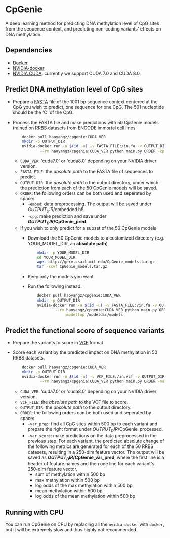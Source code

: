 # CpGenie
A deep learning method for predicting DNA methylation level of CpG sites from the sequence context, and predicting non-coding variants' effects on DNA methylation.

## Dependencies
+ [Docker](https://www.docker.com/)
+ [NVIDIA-docker](https://github.com/NVIDIA/nvidia-docker)
+ [NVIDIA CUDA](https://developer.nvidia.com/cuda-zone): currently we support CUDA 7.0 and CUDA 8.0.

## Predict DNA methylation level of CpG sites
+ Prepare a [FASTA](https://en.wikipedia.org/wiki/FASTA_format) file of the 1001 bp sequence context centered at the CpG you wish to predict, one sequence for one CpG. The 501 nucleotide should be the 'C' of the CpG.
+ Process the FASTA file and make predictions with 50 CpGenie models trained on RRBS datasets from ENCODE immortal cell lines.
	
	```bash
		docker pull haoyangz/cpgenie:CUDA_VER
		mkdir -p OUTPUT_DIR
		nvidia-docker run -u $(id -u) -v FASTA_FILE:/in.fa -v OUTPUT_DIR:/outdir \
				--rm haoyangz/cpgenie:CUDA_VER python main.py ORDER -cpg_fa /in.fa -cpg_out /outdir
	```
	+ `CUDA_VER`: 'cuda7.0' or 'cuda8.0' depending on your NVIDIA driver version.
	+ `FASTA_FILE`: the *absolute path* to the FASTA file of sequences to predict.
	+ `OUTPUT_DIR`: the *absolute path* to the output directory, under which the prediction from each of the 50 CpGenie models will be saved. 
	+ `ORDER`: the following orders can be both used and seperated by space:
		+ `-embed`: data preprocessing. The output will be saved under $OUTPUT_DIR$/embedded.h5.
		+ `-cpg`: make prediction and save under **$OUTPUT_DIR$/CpGenie_pred**.
	+ If you wish to only predict for a subset of the 50 CpGenie models
		+ Download the 50 CpGenie models to a customized directory (e.g. YOUR_MODEL_DIR, an **absolute path**)
			
			```bash
				mkdir -p YOUR_MODEL_DIR
				cd YOUR_MODEL_DIR
				wget http://gerv.csail.mit.edu/CpGenie_models.tar.gz
				tar -zxvf CpGenie_models.tar.gz
			```
		+ Keep only the models you want
		+ Run the following instead:
			
			```bash
				docker pull haoyangz/cpgenie:CUDA_VER
				mkdir -p OUTPUT_DIR
				nvidia-docker run -u $(id -u) -v FASTA_FILE:/in.fa -v OUTPUT_DIR:/outdir -v YOUR_MODEL_DIR:/modeldir \
						--rm haoyangz/cpgenie:CUDA_VER python main.py ORDER -cpg_fa /in.fa -cpg_out /outdir \
							-modeltop /modeldir/models
			```

## Predict the functional score of sequence variants
+ Prepare the variants to score in [VCF](http://www.1000genomes.org/wiki/Analysis/vcf4.0/) format.
+ Score each variant by the predicted impact on DNA methylation in 50 RRBS datasets.

	```bash
		docker pull haoyangz/cpgenie:CUDA_VER
		mkdir -p OUTPUT_DIR
	 	nvidia-docker run -u $(id -u) -v VCF_FILE:/in.vcf -v OUTPUT_DIR:/outdir \
				--rm haoyangz/cpgenie:CUDA_VER python main.py ORDER -var_vcf /in.vcf -var_outdir /outdir
	```
	+ `CUDA_VER`: 'cuda7.0' or 'cuda8.0' depending on your NVIDIA driver version.
	+ `VCF_FILE`: the *absolute path* to the VCF file to score.
	+ `OUTPUT_DIR`: the *absolute path* to the output directory.
	+ `ORDER`: the following orders can be both used and seperated by space:
		+ `-var_prep`: find all CpG sites within 500 bp to each variant and prepare the right format under $OUTPUT_DIR$/CpGenie_processed.
		+ `-var_score`: make predictions on the data preprocessed in the previous step. For each variant, the predicted absolute change of the following metrics are generated for each of the 50 RRBS datasets, resulting in a 250-dim feature vector. The output will be saved as **$OUTPUT_DIR$/CpGenie_var_pred**, where the first line is a header of feature names and then one line for each variant's 250-dim feature vector.
			+ sum of methylation within 500 bp
			+ max methylation within 500 bp 
			+ log odds of the max methylation within 500 bp
			+ mean methylation within 500 bp
			+ log odds of the mean methylation within 500 bp

## Running with CPU
You can run CpGenie on CPU  by replacing all the `nvidia-docker` with `docker`, but it will be extremely slow and thus highly not recommended.

